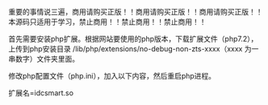 重要的事情说三遍，商用请购买正版！！商用请购买正版！！商用请购买正版！！ 本源码只适用于学习，禁止商用！！禁止商用！！禁止商用！！

首先需要安装php扩展。根据网站要使用的php版本，下载扩展文件（php7.2），上传到php安装目录 /lib/php/extensions/no-debug-non-zts-xxxx（xxxx 为一串数字）文件夹里面。

修改php配置文件（php.ini），加入以下内容，然后重启php进程。

扩展名=idcsmart.so
